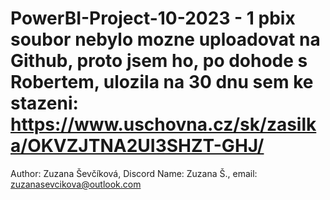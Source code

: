# PowerBI-Project-10-2023 - 1 pbix soubor nebylo mozne uploadovat na Github, proto jsem ho, po dohode s Robertem, ulozila na 30 dnu sem ke stazeni:  https://www.uschovna.cz/sk/zasilka/OKVZJTNA2UI3SHZT-GHJ/ 
Author: Zuzana Ševčíková, Discord Name: Zuzana Š., email: zuzanasevcikova@outlook.com
